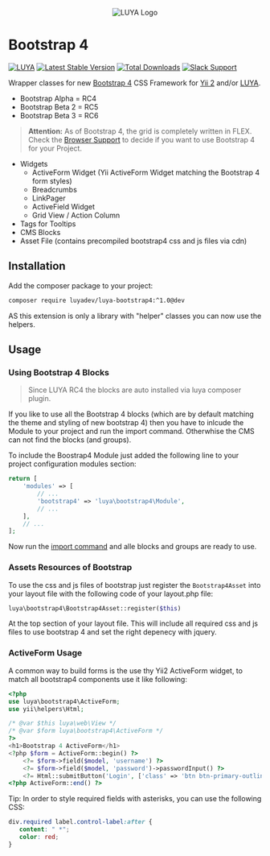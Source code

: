 <p align="center">
  <img src="https://raw.githubusercontent.com/luyadev/luya/master/docs/logo/luya-logo-0.2x.png" alt="LUYA Logo"/>
</p>

# Bootstrap 4

[![LUYA](https://img.shields.io/badge/Powered%20by-LUYA-brightgreen.svg)](https://luya.io)
[![Latest Stable Version](https://poser.pugx.org/luyadev/luya-bootstrap4/v/stable)](https://packagist.org/packages/luyadev/luya-bootstrap4)
[![Total Downloads](https://poser.pugx.org/luyadev/luya-bootstrap4/downloads)](https://packagist.org/packages/luyadev/luya-bootstrap4)
[![Slack Support](https://img.shields.io/badge/Slack-luyadev-yellowgreen.svg)](https://slack.luya.io/)

Wrapper classes for new [Bootstrap 4](http://v4-alpha.getbootstrap.com) CSS Framework for [Yii 2](https://github.com/yiisoft/yii2) and/or [LUYA](https://github.com/luyadev/luya).

+ Bootstrap Alpha = RC4
+ Bootstrap Beta 2 = RC5
+ Bootstrap Beta 3 = RC6

> **Attention:** As of Bootstrap 4, the grid is completely written in FLEX. Check the [Browser Support](http://caniuse.com/#search=flex) to decide if you want to use Bootstrap 4 for your Project.

+ Widgets
   + ActiveForm Widget (Yii ActiveForm Widget matching the Bootstrap 4 form styles)
   + Breadcrumbs
   + LinkPager
   + ActiveField Widget
   + Grid View / Action Column
+ Tags for Tooltips
+ CMS Blocks
+ Asset File (contains precompiled bootstrap4 css and js files via cdn)

## Installation

Add the composer package to your project:

```sh
composer require luyadev/luya-bootstrap4:^1.0@dev
```

AS this extension is only a library with "helper" classes you can now use the helpers.

## Usage

### Using Bootstrap 4 Blocks

> Since LUYA RC4 the blocks are auto installed via luya composer plugin.

If you like to use all the Bootstrap 4 blocks (which are by default matching the theme and styling of new bootstrap 4) then you have to inlcude the Module to your project and run the import command. Otherwhise the CMS can not find the blocks (and groups).

To include the Boostrap4 Module just added the following line to your project configuration modules section:

```php
return [
    'modules' => [
        // ...
        'bootstrap4' => 'luya\bootstrap4\Module',
        // ...
    ],
    // ...
];
```

Now run the [import command](https://luya.io/guide/luya-console) and alle blocks and groups are ready to use.

### Assets Resources of Bootstrap

To use the css and js files of bootstrap just register the `Bootstrap4Asset` into your layout file with the following code of your layout.php file:

```php
luya\bootstrap4\Bootstrap4Asset::register($this)
```

At the top section of your layout file. This will include all required css and js files to use bootstrap 4 and set the right depenecy with jquery.

### ActiveForm Usage

A common way to build forms is the use thy Yii2 ActiveForm widget, to match all bootstrap4 components use it like following:

```php
<?php
use luya\bootstrap4\ActiveForm;
use yii\helpers\Html;

/* @var $this luya\web\View */
/* @var $form luya\bootstrap4\ActiveForm */
?>
<h1>Bootstrap 4 ActiveForm</h1>
<?php $form = ActiveForm::begin() ?>
    <?= $form->field($model, 'username') ?>
    <?= $form->field($model, 'password')->passwordInput() ?>
    <?= Html::submitButton('Login', ['class' => 'btn btn-primary-outline']) ?>
<?php ActiveForm::end() ?>
```

Tip: In order to style required fields with asterisks, you can use the following CSS:

```css
div.required label.control-label:after {
   content: " *";
   color: red;
}
```
